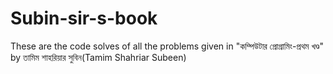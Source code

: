 # Subin-sir-s-book
These are the code solves of all the problems given in "কম্পিউটার প্রোগ্রামিং-প্রথম খণ্ড" by তামিম শাহরিয়ার সুবিন(Tamim Shahriar Subeen)
